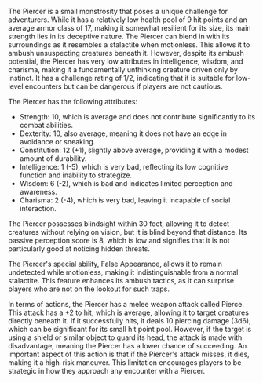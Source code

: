 The Piercer is a small monstrosity that poses a unique challenge for adventurers. While it has a relatively low health pool of 9 hit points and an average armor class of 17, making it somewhat resilient for its size, its main strength lies in its deceptive nature. The Piercer can blend in with its surroundings as it resembles a stalactite when motionless. This allows it to ambush unsuspecting creatures beneath it. However, despite its ambush potential, the Piercer has very low attributes in intelligence, wisdom, and charisma, making it a fundamentally unthinking creature driven only by instinct. It has a challenge rating of 1/2, indicating that it is suitable for low-level encounters but can be dangerous if players are not cautious.

The Piercer has the following attributes: 
- Strength: 10, which is average and does not contribute significantly to its combat abilities.
- Dexterity: 10, also average, meaning it does not have an edge in avoidance or sneaking.
- Constitution: 12 (+1), slightly above average, providing it with a modest amount of durability.
- Intelligence: 1 (-5), which is very bad, reflecting its low cognitive function and inability to strategize.
- Wisdom: 6 (-2), which is bad and indicates limited perception and awareness.
- Charisma: 2 (-4), which is very bad, leaving it incapable of social interaction.

The Piercer possesses blindsight within 30 feet, allowing it to detect creatures without relying on vision, but it is blind beyond that distance. Its passive perception score is 8, which is low and signifies that it is not particularly good at noticing hidden threats.

The Piercer's special ability, False Appearance, allows it to remain undetected while motionless, making it indistinguishable from a normal stalactite. This feature enhances its ambush tactics, as it can surprise players who are not on the lookout for such traps.

In terms of actions, the Piercer has a melee weapon attack called Pierce. This attack has a +2 to hit, which is average, allowing it to target creatures directly beneath it. If it successfully hits, it deals 10 piercing damage (3d6), which can be significant for its small hit point pool. However, if the target is using a shield or similar object to guard its head, the attack is made with disadvantage, meaning the Piercer has a lower chance of succeeding. An important aspect of this action is that if the Piercer's attack misses, it dies, making it a high-risk maneuver. This limitation encourages players to be strategic in how they approach any encounter with a Piercer.